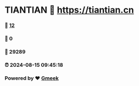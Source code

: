 # TIANTIAN :link: https://tiantian.cn 
### :page_facing_up: [12](https://tiantian.cn/tag.html) 
### :speech_balloon: 0 
### :hibiscus: 29289 
### :alarm_clock: 2024-08-15 09:45:18 
### Powered by :heart: [Gmeek](https://github.com/Meekdai/Gmeek)

